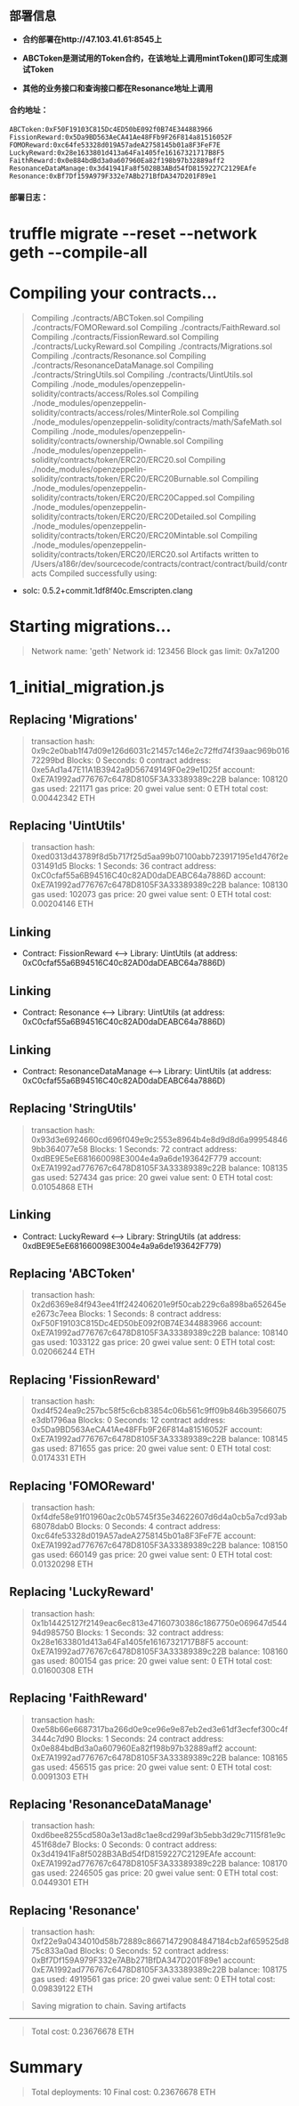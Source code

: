 ## 部署信息
- **合约部署在http://47.103.41.61:8545上**

- **ABCToken是测试用的Token合约，在该地址上调用mintToken()即可生成测试Token**

- **其他的业务接口和查询接口都在Resonance地址上调用**

#### 合约地址：

```
ABCToken:0xF50F19103C815Dc4ED50bE092f0B74E344883966
FissionReward:0x5Da9BD563AeCA41Ae48FFb9F26F814a81516052F
FOMOReward:0xc64fe53328d019A57adeA2758145b01a8F3FeF7E
LuckyReward:0x28e1633801d413a64Fa1405fe16167321717B8F5
FaithReward:0x0e884bdBd3a0a607960Ea82f198b97b32889aff2
ResonanceDataManage:0x3d41941Fa8f5028B3ABd54fD8159227C2129EAfe
Resonance:0xBf7Df159A979F332e7ABb271BfDA347D201F89e1
``` 

#### 部署日志：

# truffle migrate --reset --network geth --compile-all

Compiling your contracts...
===========================
> Compiling ./contracts/ABCToken.sol
> Compiling ./contracts/FOMOReward.sol
> Compiling ./contracts/FaithReward.sol
> Compiling ./contracts/FissionReward.sol
> Compiling ./contracts/LuckyReward.sol
> Compiling ./contracts/Migrations.sol
> Compiling ./contracts/Resonance.sol
> Compiling ./contracts/ResonanceDataManage.sol
> Compiling ./contracts/StringUtils.sol
> Compiling ./contracts/UintUtils.sol
> Compiling ./node_modules/openzeppelin-solidity/contracts/access/Roles.sol
> Compiling ./node_modules/openzeppelin-solidity/contracts/access/roles/MinterRole.sol
> Compiling ./node_modules/openzeppelin-solidity/contracts/math/SafeMath.sol
> Compiling ./node_modules/openzeppelin-solidity/contracts/ownership/Ownable.sol
> Compiling ./node_modules/openzeppelin-solidity/contracts/token/ERC20/ERC20.sol
> Compiling ./node_modules/openzeppelin-solidity/contracts/token/ERC20/ERC20Burnable.sol
> Compiling ./node_modules/openzeppelin-solidity/contracts/token/ERC20/ERC20Capped.sol
> Compiling ./node_modules/openzeppelin-solidity/contracts/token/ERC20/ERC20Detailed.sol
> Compiling ./node_modules/openzeppelin-solidity/contracts/token/ERC20/ERC20Mintable.sol
> Compiling ./node_modules/openzeppelin-solidity/contracts/token/ERC20/IERC20.sol
> Artifacts written to /Users/a186r/dev/sourcecode/contracts/contract/contract/build/contracts
> Compiled successfully using:
   - solc: 0.5.2+commit.1df8f40c.Emscripten.clang


Starting migrations...
======================
> Network name:    'geth'
> Network id:      123456
> Block gas limit: 0x7a1200


1_initial_migration.js
======================

   Replacing 'Migrations'
   ----------------------
   > transaction hash:    0x9c2e0bab1f47d09e126d6031c21457c146e2c72ffd74f39aac969b01672299bd
   > Blocks: 0            Seconds: 0
   > contract address:    0xe5Ad1a47E11A1B3942a9D56749149F0e29e1D25f
   > account:             0xE7A1992ad776767c6478D8105F3A33389389c22B
   > balance:             108120
   > gas used:            221171
   > gas price:           20 gwei
   > value sent:          0 ETH
   > total cost:          0.00442342 ETH


   Replacing 'UintUtils'
   ---------------------
   > transaction hash:    0xed0313d43789f8d5b717f25d5aa99b07100abb723917195e1d476f2e031491d5
   > Blocks: 1            Seconds: 36
   > contract address:    0xC0cfaf55a6B94516C40c82AD0daDEABC64a7886D
   > account:             0xE7A1992ad776767c6478D8105F3A33389389c22B
   > balance:             108130
   > gas used:            102073
   > gas price:           20 gwei
   > value sent:          0 ETH
   > total cost:          0.00204146 ETH


   Linking
   -------
   * Contract: FissionReward <--> Library: UintUtils (at address: 0xC0cfaf55a6B94516C40c82AD0daDEABC64a7886D)

   Linking
   -------
   * Contract: Resonance <--> Library: UintUtils (at address: 0xC0cfaf55a6B94516C40c82AD0daDEABC64a7886D)

   Linking
   -------
   * Contract: ResonanceDataManage <--> Library: UintUtils (at address: 0xC0cfaf55a6B94516C40c82AD0daDEABC64a7886D)

   Replacing 'StringUtils'
   -----------------------
   > transaction hash:    0x93d3e6924660cd696f049e9c2553e8964b4e8d9d8d6a999548469bb364077e58
   > Blocks: 1            Seconds: 72
   > contract address:    0xdBE9E5eE681660098E3004e4a9a6de193642F779
   > account:             0xE7A1992ad776767c6478D8105F3A33389389c22B
   > balance:             108135
   > gas used:            527434
   > gas price:           20 gwei
   > value sent:          0 ETH
   > total cost:          0.01054868 ETH


   Linking
   -------
   * Contract: LuckyReward <--> Library: StringUtils (at address: 0xdBE9E5eE681660098E3004e4a9a6de193642F779)

   Replacing 'ABCToken'
   --------------------
   > transaction hash:    0x2d6369e84f943ee41ff242406201e9f50cab229c6a898ba652645ee2673c7eea
   > Blocks: 1            Seconds: 8
   > contract address:    0xF50F19103C815Dc4ED50bE092f0B74E344883966
   > account:             0xE7A1992ad776767c6478D8105F3A33389389c22B
   > balance:             108140
   > gas used:            1033122
   > gas price:           20 gwei
   > value sent:          0 ETH
   > total cost:          0.02066244 ETH


   Replacing 'FissionReward'
   -------------------------
   > transaction hash:    0xd4f524ea9c257bc58f5c6cb83854c06b561c9ff09b846b39566075e3db1796aa
   > Blocks: 0            Seconds: 12
   > contract address:    0x5Da9BD563AeCA41Ae48FFb9F26F814a81516052F
   > account:             0xE7A1992ad776767c6478D8105F3A33389389c22B
   > balance:             108145
   > gas used:            871655
   > gas price:           20 gwei
   > value sent:          0 ETH
   > total cost:          0.0174331 ETH


   Replacing 'FOMOReward'
   ----------------------
   > transaction hash:    0xf4dfe58e91f01960ac2c0b5745f35e34622607d6d4a0cb5a7cd93ab68078dab0
   > Blocks: 0            Seconds: 4
   > contract address:    0xc64fe53328d019A57adeA2758145b01a8F3FeF7E
   > account:             0xE7A1992ad776767c6478D8105F3A33389389c22B
   > balance:             108150
   > gas used:            660149
   > gas price:           20 gwei
   > value sent:          0 ETH
   > total cost:          0.01320298 ETH


   Replacing 'LuckyReward'
   -----------------------
   > transaction hash:    0x1b14425127f2149eac6ec813e47160730386c1867750e069647d54494d985750
   > Blocks: 1            Seconds: 32
   > contract address:    0x28e1633801d413a64Fa1405fe16167321717B8F5
   > account:             0xE7A1992ad776767c6478D8105F3A33389389c22B
   > balance:             108160
   > gas used:            800154
   > gas price:           20 gwei
   > value sent:          0 ETH
   > total cost:          0.01600308 ETH


   Replacing 'FaithReward'
   -----------------------
   > transaction hash:    0xe58b66e6687317ba266d0e9ce96e9e87eb2ed3e61df3ecfef300c4f3444c7d90
   > Blocks: 1            Seconds: 24
   > contract address:    0x0e884bdBd3a0a607960Ea82f198b97b32889aff2
   > account:             0xE7A1992ad776767c6478D8105F3A33389389c22B
   > balance:             108165
   > gas used:            456515
   > gas price:           20 gwei
   > value sent:          0 ETH
   > total cost:          0.0091303 ETH


   Replacing 'ResonanceDataManage'
   -------------------------------
   > transaction hash:    0xd6bee8255cd580a3e13ad8c1ae8cd299af3b5ebb3d29c7115f81e9c451f68de7
   > Blocks: 0            Seconds: 0
   > contract address:    0x3d41941Fa8f5028B3ABd54fD8159227C2129EAfe
   > account:             0xE7A1992ad776767c6478D8105F3A33389389c22B
   > balance:             108170
   > gas used:            2246505
   > gas price:           20 gwei
   > value sent:          0 ETH
   > total cost:          0.0449301 ETH


   Replacing 'Resonance'
   ---------------------
   > transaction hash:    0xf22e9a0434010d58b72889c866714729084847184cb2af659525d875c833a0ad
   > Blocks: 0            Seconds: 52
   > contract address:    0xBf7Df159A979F332e7ABb271BfDA347D201F89e1
   > account:             0xE7A1992ad776767c6478D8105F3A33389389c22B
   > balance:             108175
   > gas used:            4919561
   > gas price:           20 gwei
   > value sent:          0 ETH
   > total cost:          0.09839122 ETH


   > Saving migration to chain.
   > Saving artifacts
   -------------------------------------
   > Total cost:          0.23676678 ETH


Summary
=======
> Total deployments:   10
> Final cost:          0.23676678 ETH

```